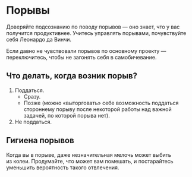 # Порывы

<!--  TODO: дефиниция порыва (с исключением порывов отдыхать? :) -->

Доверяйте подсознанию по&nbsp;поводу порывов&nbsp;&mdash; оно знает, что у&nbsp;вас получится продуктивнее.
Учитесь управлять порывами, почувствуйте себя Леонардо да&nbsp;Винчи.

Если давно не&nbsp;чувствовали порывов по&nbsp;основному проекту&nbsp;&mdash; переключитесь, чтобы не&nbsp;загонять себя в&nbsp;самобичевание.

## Что делать, когда возник порыв?

1. Поддаться.
    * Сразу.
    * Позже (можно &laquo;выторговать&raquo; себе возможность поддаться стороннему порыву после некоторой работы над важной задачей, по&nbsp;которой порыва нет).
2. Не&nbsp;поддаться.

## Гигиена порывов

Когда вы&nbsp;в&nbsp;порыве, даже незначительная мелочь может выбить из&nbsp;колеи.
Продумайте, что может вам помешать, и&nbsp;постарайтесь уменьшить вероятность такого отвлечения.

<!--  TODO: Ссылка на distractions.md. Покажите эту книгу тем, кто вас отвлекает – авторитетно утверждаю, это мешает! -->
